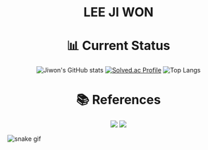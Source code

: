 <div align="center">

# LEE JI WON

# 📊 Current Status
![Jiwon's GitHub stats](https://github-readme-stats.vercel.app/api?username=JiwonEE2&show_icons=true&theme=radical)
[![Solved.ac Profile](http://mazassumnida.wtf/api/v2/generate_badge?boj=ac13578)](https://solved.ac/ac13578/)
![Top Langs](https://github-readme-stats.vercel.app/api/top-langs/?username=JiwonEE2&layout=compact)

# 📚 References
<p align="center">
  <a href="https://blog.encrypted.gg/category/강좌/실전%20알고리즘"><img src="https://img.shields.io/badge/BaaaaaaaaaaarkingDog_Algorithm_Lecture-11B48A?style=flat-square&logo=Vimeo&logoColor=white"/></a>
  <a href="https://www.acmicpc.net/"><img src="https://img.shields.io/badge/Baekjoon_Online_Judge-0076C0?style=flat-square&logo=Baidu&logoColor=white"/></a>
</p>

</div>

![snake gif](https://github.com/JiwonEE2/JiwonEE2/blob/output/github-contribution-grid-snake-dark.svg)
